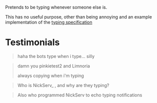 Pretends to be typing whenever someone else is.

This has no useful purpose, other than being annoying and
an example implementation of the [typing specification](
https://ircv3.net/specs/client-tags/typing)

# Testimonials

> haha the bots type when i type... silly

> damn you pinkietest2 and Limnoria
>
> always copying when i'm typing

> Who is NickServ_ , and why are they typing?

> Also who programmed NickServ to echo typing notifications
